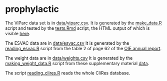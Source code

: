 # prophylactic

The ViParc data set is in
[data/viparc.csv](https://github.com/viparc/prophylactic/blob/master/data/viparc.csv).
It is generated by the
[make_data.R](https://github.com/viparc/prophylactic/blob/master/make_data.R)
script and tested by the
[tests.Rmd](https://github.com/viparc/prophylactic/blob/master/tests.Rmd) script,
the HTML output of which is visible [here](http://rpubs.com/choisy/viparc_data).

The ESVAC data are in
[data/esvac.csv](https://github.com/viparc/prophylactic/blob/master/data/esvac.csv)
It is generated by the
[reading_esvac.R](https://github.com/viparc/prophylactic/blob/master/reading_esvac.R)
script from the table 2 of page 62 of the
[OIE annual report](http://www.oie.int/fileadmin/Home/fr/Our_scientific_expertise/docs/pdf/AMR/Survey_on_monitoring_antimicrobial_agents_Dec2016.pdf).

The weight data are in
[data/weights.csv](https://github.com/viparc/prophylactic/blob/master/data/weights.csv)
It is generated by the
[making_weight_data.R](https://github.com/viparc/prophylactic/blob/master/making_weight_data.R)
script from these supplementary material [data](http://www.oie.int).

The script
[reading_clires.R](https://github.com/viparc/prophylactic/blob/master/reading_clires.R)
reads the whole CliRes database.